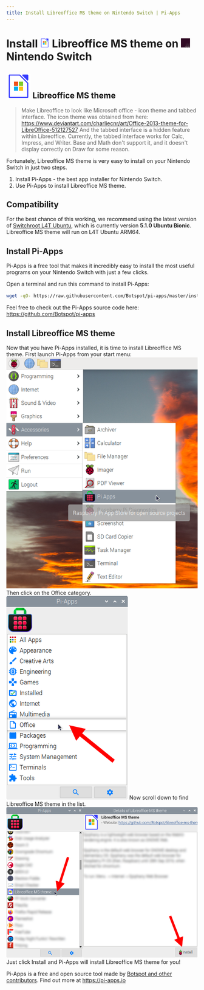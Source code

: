 ```yaml
---
title: Install Libreoffice MS theme on Nintendo Switch | Pi-Apps
---
```

<div class="simple-install-content content">

# Install <img src="/img/app-icons/Libreoffice MS theme/icon-64.png" height=24> Libreoffice MS theme on <img src=/img/other-icons/switchroot-icon.png height=24> Nintendo Switch

## <img src="/img/app-icons/Libreoffice MS theme/icon-64.png"> Libreoffice MS theme
> Make Libreoffice to look like Microsoft office - icon theme and tabbed interface.
> The icon theme was obtained from here: https://www.deviantart.com/charliecnr/art/Office-2013-theme-for-LibreOffice-512127527
> And the tabbed interface is a hidden feature within Libreoffice.
> Currently, the tabbed interface works for Calc, Impress, and Writer. Base and Math don't support it, and it doesn't display correctly on Draw for some reason.

Fortunately, Libreoffice MS theme is very easy to install on your Nintendo Switch in just two steps.
1. Install Pi-Apps - the best app installer for Nintendo Switch.
2. Use Pi-Apps to install Libreoffice MS theme.
</div>
<div class="simple-install-content content">

## Compatibility
For the best chance of this working, we recommend using the latest version of [Switchroot L4T Ubuntu](https://wiki.switchroot.org/en/Linux/Ubuntu-Install-Guide), which is currently version **5.1.0 Ubuntu Bionic**.
Libreoffice MS theme will run on L4T Ubuntu ARM64.
</div>
<div class="simple-install-content content">

## Install Pi-Apps

Pi-Apps is a free tool that makes it incredibly easy to install the most useful programs on your Nintendo Switch with just a few clicks.

Open a terminal and run this command to install Pi-Apps:
```bash
wget -qO- https://raw.githubusercontent.com/Botspot/pi-apps/master/install | bash
```
Feel free to check out the Pi-Apps source code here: https://github.com/Botspot/pi-apps
</div>
<div class="simple-install-content content">

## Install Libreoffice MS theme

Now that you have Pi-Apps installed, it is time to install Libreoffice MS theme.
First launch Pi-Apps from your start menu:
<img src="/img/start-menu.png">
Then click on the Office category.
<img src="/img/category-selections/Office.png">
Now scroll down to find Libreoffice MS theme in the list.
<img src="/img/app-icons/Libreoffice MS theme/app-selection.png">
Just click Install and Pi-Apps will install Libreoffice MS theme for you!
</div>
<div class="simple-install-content content">

Pi-Apps is a free and open source tool made by [Botspot and other contributors](/about/#contributors). Find out more at https://pi-apps.io
</div>
